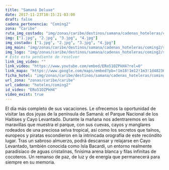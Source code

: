 ```yaml
---
title: "Samaná Deluxe"
date: 2017-11-23T10:15:21-03:00
draft: false
cadena_pertenencia: "Coming2"
zona: "Caribe"
ruta_img_costado: "img/zonas/caribe/destinos/samana/cadenas_hoteleras/coming2/samana_deluxe/imagenes/"
img: ["1.jpg", "2.jpg", "3.jpg", "4.jpg"]
img_costado: ["1.jpg", "2.jpg", "3.jpg", "4.jpg"]
img_main: "img/zonas/caribe/destinos/samana/cadenas_hoteleras/coming2/samana_deluxe/samana_deluxe.jpg"
img_logo: "img/zonas/caribe/destinos/samana/cadenas_hoteleras/coming2/samana_deluxe/logo_coming2.jpg"
# Esto esta pendiente de resolver
link_img_video: ""
link_video: "https://www.youtube.com/embed/ERo51OZPkH4?rel=0"
link_mapa: "https://www.google.com/maps/embed?pb=!1m18!1m12!1m3!1d482367.2486785658!2d-69.7159157638247!3d19.1736084663273!2m3!1f0!2f0!3f0!3m2!1i1024!2i768!4f13.1!3m3!1m2!1s0x8eaee350e9a9d783%3A0x7281dc67d4387ca6!2sSaman%C3%A1%2C+Rep%C3%BAblica+Dominicana!5e0!3m2!1ses!2scl!4v1511444059752"
ficha_hotel: "img/zonas/caribe/destinos/samana/cadenas_hoteleras/coming2/samana_deluxe/samana_deluxe.pdf"
url_zona: "zonas/caribe/caribe"
url_cadena: "hoteles/coming2"
id_video: "ERo51OZPkH4"
video_exist: true
---
```

El día más completo de sus vacaciones. Le ofrecemos la oportunidad de visitar las dos joyas de la península de Samaná: el Parque Nacional de los Haitises y Cayo Levantado. Durante la mañana nos adentraremos en las maravillas que muestra el parque, con sus cuevas, cayos y manglares rodeados de una preciosa selva tropical, así como los secretos que taínos, europeos y piratas escondieron en la intrincada orografía de este recóndito lugar. Tras un sabroso almuerzo, podrá descansar y relajarse en Cayo Levantado, también conocida como Isla Bacardi, un entorno realmente paradisíaco de aguas cristalinas, finísima arena blanca y filas infinitas de cocoteros. Un remanso de paz, de luz y de energía que permanecerá para siempre en su memoria.
